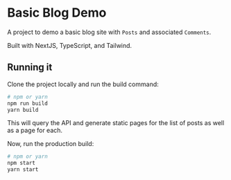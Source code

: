 # Basic Blog Demo

A project to demo a basic blog site with `Posts` and associated `Comments`.

Built with NextJS, TypeScript, and Tailwind.

## Running it

Clone the project locally and run the build command:

```bash
# npm or yarn
npm run build
yarn build
```

This will query the API and generate static pages for the list of posts as well as a page for each.

Now, run the production build:

```bash
# npm or yarn
npm start
yarn start
```
